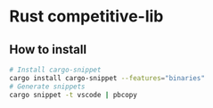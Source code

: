 # Rust competitive-lib 

## How to install

```bash
# Install cargo-snippet
cargo install cargo-snippet --features="binaries"
# Generate snippets
cargo snippet -t vscode | pbcopy

```